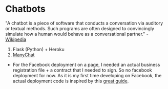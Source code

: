 # Chatbots

"A chatbot is a piece of software that conducts a conversation via auditory or textual methods. Such programs are often designed to convincingly simulate how a human would behave as a conversational partner." - [Wikipedia](https://en.wikipedia.org/wiki/Chatbot)

1. Flask (Python) + Heroku
2. [ManyChat](https://manychat.com)

- For the Facebook deployment on a page, I needed an actual business registration file + a contract that I needed to sign. So no facebook deployment for now. As it is my first time developing on Facebook, the actual deployment code is inspired by this [great guide](https://www.datacamp.com/community/tutorials/facebook-chatbot-python-deploy).